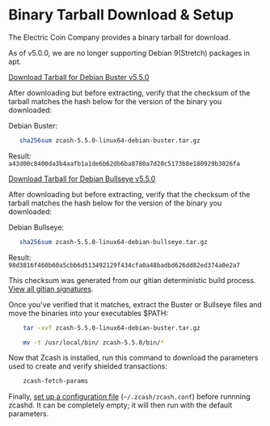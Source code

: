 Binary Tarball Download & Setup
===============================

The Electric Coin Company provides a binary tarball for download.

As of v5.0.0, we are no longer supporting Debian 9(Stretch) packages in apt.

[Download Tarball for Debian Buster v5.5.0](https://z.cash/downloads/zcash-5.4.2-linux64-debian-buster.tar.gz)

After downloading but before extracting, verify that the checksum of the tarball matches the hash below for the version of the binary you downloaded:

Debian Buster:

```bash
   sha256sum zcash-5.5.0-linux64-debian-buster.tar.gz
```

Result: `a43d00c8400da3b4aafb1a1de6b62db6ba8780a7d20c5173b8e180929b3026fa`

[Download Tarball for Debian Bullseye v5.5.0](https://z.cash/downloads/zcash-5.4.2-linux64-debian-bullseye.tar.gz)

After downloading but before extracting, verify that the checksum of the tarball matches the hash below for the version of the binary you downloaded:

Debian Bullseye:

```bash
   sha256sum zcash-5.5.0-linux64-debian-bullseye.tar.gz
```

Result: `98d3816f460b60a5cbb6d513492129f434cfa0a48badbd626dd82ed374a0e2a7`

This checksum was generated from our gitian deterministic build process. [View all gitian signatures](https://github.com/zcash/gitian.sigs/tree/master).

Once you've verified that it matches, extract the Buster or Bullseye files and move the binaries into your executables $PATH:

```bash
    tar -xvf zcash-5.5.0-linux64-debian-buster.tar.gz

    mv -t /usr/local/bin/ zcash-5.5.0/bin/*
```

Now that Zcash is installed, run this command to download the parameters used to create and verify shielded transactions:

```bash
    zcash-fetch-params
```

Finally, [set up a configuration file](https://zcash.readthedocs.io/en/latest/rtd_pages/zcash_conf_guide.html) (`~/.zcash/zcash.conf`) before runnning zcashd. It can be completely empty; it will then run with the default parameters.
